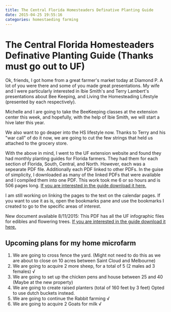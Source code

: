 ```yaml
---
title: The Central Florida Homesteaders Definative Planting Guide
date: 2015-04-25 19:55:16
categories: homestaeding farming
---
```

#  The Central Florida Homesteaders Definative Planting Guide (Thanks must go out to UF)

Ok, friends, I got home from a great farmer's market today at Diamond P. A lot of you were there and some of you made great presentations. My wife and I were particularly interested in Ibie Smith's and Terry Lambert's presentations about Bee Keeping, and Living the Homesteading Lifestyle (presented by each respectively).

Michelle and I are going to take the BeeKeeping classes at the extension center this week, and hopefully, with the help of Ibie Smith, we will start a hive later this year.

We also want to go deaper into the HS lifestyle now. Thanks to Terry and his "war call" of do it now, we are going to cut the few strings that held us attached to the grocery store.

With the above in mind, I went to the UF extension website and found they had monthly planting guides for Florida farmers. They had them for each section of Florida, South, Central, and North. However, each was a sepearate PDF file. Additionally each PDF linked to other PDFs. In the guise of simplicity, I downloaded as many of the linked PDFs that were available and I compiled them into one PDF. This work took me 6 or so hours and is 506 pages long. [If you are interested in the guide download it here.](http://www.ku5e.com/downloads/CFlPlanting.pdf)

I am still working on linking the pages to the text on the calendar pages. If you want to use it as is, open the bookmarks pane and use the bookmarks I created to go to the specific areas of interest.

New document available 8/11/2015:
This PDF has all the UF infographic files for edibles and flowering trees.  [If you are interested in the guide download it here.](http://www.ku5e.com/downloads/UF_Planting_Infographix.pdf)

## Upcoming plans for my home microfarm

1. We are going to cross fence the yard. (Might not need to do this as we are about to close on 10 acres between Saint Cloud and Melbourne)
2. We are going to acquire 2 more sheep, for a total of 5 (2 males ad 3 females) √
3. We are going to set up the chicken pens and house between 25 and 40 (Maybe at the new property) 
4. We are going to create raised planters (total of 160 feet by 3 feet) Opted to use dutch buckets instead. 
5. We are going to continue the Rabbit farming √
6. We are going to acquire 2 Goats for milk √


